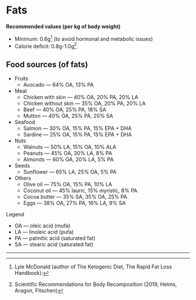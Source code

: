 # Fats

**Recommended values (per kg of body weight)**
* Minimum: 0.6g[^1] (to avoid hormonal and metabolic issues)
* Calorie deficit: 0.8g-1.0g[^2]

## Food sources (of fats)

* Fruits
  * Avocado — 64% OA, 13% PA
* Meat
  * Chicken with skin — 40% OA, 20% PA, 20% LA
  * Chicken without skin — 35% OA, 20% PA, 20% LA
  * Beef — 40% OA, 25% PA, 18% SA
  * Mutton — 40% OA, 25% PA, 20% SA
* Seafood
  * Salmon — 30% OA, 15% PA, 15% EPA + DHA
  * Sardine — 25% OA, 15% PA, 15% EPA + DHA
* Nuts
  * Walnuts — 50% LA, 15% OA, 10% ALA
  * Peanuts — 45% OA, 30% LA, 8% PA
  * Almonds — 60% OA, 20% LA, 5% PA
* Seeds
  * Sunflower — 65% LA, 25% OA, 5% PA 
* Others
  * Olive oil — 75% OA, 15% PA, 10% LA
  * Coconut oil — 45% lauric, 15% myristic, 8% PA
  * Cocoa butter — 35% SA, 35% OA, 25% PA
  * Eggs — 38% OA, 27% PA, 16% LA, 9% SA
 
Legend
* OA — oleic acid (mufa)
* LA — linoleic acid (pufa)
* PA — palmitic acid (saturated fat)
* SA — stearic acid (saturated fat)

---

[^1]: Lyle McDonald (author of The Ketogenic Diet, The Rapid Fat Loss Handbook):
[^2]: Scientific Recommendations for Body Recomposition (2019, Helms, Aragon, Fitschen)
